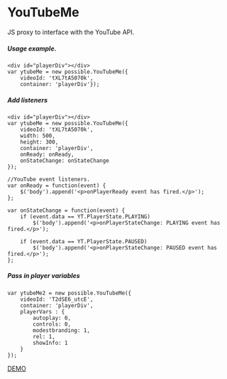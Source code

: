 YouTubeMe
=========

JS proxy to interface with the YouTube API.

<h5>Usage example.</h5>

    <div id="playerDiv"></div>
    var ytubeMe = new possible.YouTubeMe({
        videoId: 'tXL7tA5070k',
        container: 'playerDiv'});

<h5>Add listeners</h5>

    <div id="playerDiv"></div>
	var ytubeMe = new possible.YouTubeMe({
		videoId: 'tXL7tA5070k',
		width: 500,
		height: 300,
		container: 'playerDiv',
		onReady: onReady,
		onStateChange: onStateChange
	});

    //YouTube event listeners.
    var onReady = function(event) {
        $('body').append('<p>onPlayerReady event has fired.</p>');
    };

    var onStateChange = function(event) {
        if (event.data == YT.PlayerState.PLAYING)
            $('body').append('<p>onPlayerStateChange: PLAYING event has fired.</p>');

        if (event.data == YT.PlayerState.PAUSED)
            $('body').append('<p>onPlayerStateChange: PAUSED event has fired.</p>');
    };

<h5>Pass in player variables</h5>

    var ytubeMe2 = new possible.YouTubeMe({
        videoId: 'T2dSE6_utcE',
        container: 'playerDiv',
        playerVars : {
            autoplay: 0,
            controls: 0,
            modestbranding: 1,
            rel: 1,
            showInfo: 1
        }
    });

<a href="http://rcolepeterson.com/YouTubeMe/example/index.html" target="_blank">DEMO</a>

